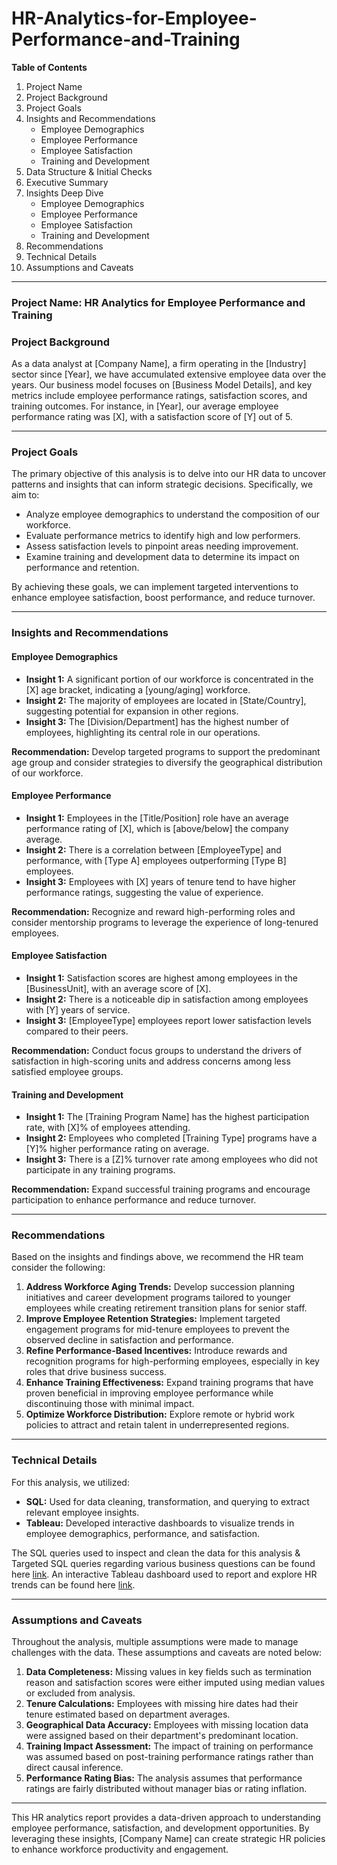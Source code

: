 # HR-Analytics-for-Employee-Performance-and-Training
**Table of Contents**

1. Project Name
2. Project Background
3. Project Goals
4. Insights and Recommendations
   - Employee Demographics
   - Employee Performance
   - Employee Satisfaction
   - Training and Development
5. Data Structure & Initial Checks
6. Executive Summary
7. Insights Deep Dive
   - Employee Demographics
   - Employee Performance
   - Employee Satisfaction
   - Training and Development
8. Recommendations
9. Technical Details
10. Assumptions and Caveats

---

### **Project Name: HR Analytics for Employee Performance and Training**

### **Project Background**

As a data analyst at [Company Name], a firm operating in the [Industry] sector since [Year], we have accumulated extensive employee data over the years. Our business model focuses on [Business Model Details], and key metrics include employee performance ratings, satisfaction scores, and training outcomes. For instance, in [Year], our average employee performance rating was [X], with a satisfaction score of [Y] out of 5.

---

### **Project Goals**

The primary objective of this analysis is to delve into our HR data to uncover patterns and insights that can inform strategic decisions. Specifically, we aim to:

- Analyze employee demographics to understand the composition of our workforce.
- Evaluate performance metrics to identify high and low performers.
- Assess satisfaction levels to pinpoint areas needing improvement.
- Examine training and development data to determine its impact on performance and retention.

By achieving these goals, we can implement targeted interventions to enhance employee satisfaction, boost performance, and reduce turnover.

---

### **Insights and Recommendations**

#### **Employee Demographics**

- **Insight 1:** A significant portion of our workforce is concentrated in the [X] age bracket, indicating a [young/aging] workforce.
- **Insight 2:** The majority of employees are located in [State/Country], suggesting potential for expansion in other regions.
- **Insight 3:** The [Division/Department] has the highest number of employees, highlighting its central role in our operations.

**Recommendation:** Develop targeted programs to support the predominant age group and consider strategies to diversify the geographical distribution of our workforce.

#### **Employee Performance**

- **Insight 1:** Employees in the [Title/Position] role have an average performance rating of [X], which is [above/below] the company average.
- **Insight 2:** There is a correlation between [EmployeeType] and performance, with [Type A] employees outperforming [Type B] employees.
- **Insight 3:** Employees with [X] years of tenure tend to have higher performance ratings, suggesting the value of experience.

**Recommendation:** Recognize and reward high-performing roles and consider mentorship programs to leverage the experience of long-tenured employees.

#### **Employee Satisfaction**

- **Insight 1:** Satisfaction scores are highest among employees in the [BusinessUnit], with an average score of [X].
- **Insight 2:** There is a noticeable dip in satisfaction among employees with [Y] years of service.
- **Insight 3:** [EmployeeType] employees report lower satisfaction levels compared to their peers.

**Recommendation:** Conduct focus groups to understand the drivers of satisfaction in high-scoring units and address concerns among less satisfied employee groups.

#### **Training and Development**

- **Insight 1:** The [Training Program Name] has the highest participation rate, with [X]% of employees attending.
- **Insight 2:** Employees who completed [Training Type] programs have a [Y]% higher performance rating on average.
- **Insight 3:** There is a [Z]% turnover rate among employees who did not participate in any training programs.

**Recommendation:** Expand successful training programs and encourage participation to enhance performance and reduce turnover.

---

### **Recommendations**

Based on the insights and findings above, we recommend the HR team consider the following:

1. **Address Workforce Aging Trends:** Develop succession planning initiatives and career development programs tailored to younger employees while creating retirement transition plans for senior staff.
2. **Improve Employee Retention Strategies:** Implement targeted engagement programs for mid-tenure employees to prevent the observed decline in satisfaction and performance.
3. **Refine Performance-Based Incentives:** Introduce rewards and recognition programs for high-performing employees, especially in key roles that drive business success.
4. **Enhance Training Effectiveness:** Expand training programs that have proven beneficial in improving employee performance while discontinuing those with minimal impact.
5. **Optimize Workforce Distribution:** Explore remote or hybrid work policies to attract and retain talent in underrepresented regions.

---

### **Technical Details**

For this analysis, we utilized:

- **SQL:** Used for data cleaning, transformation, and querying to extract relevant employee insights.
- **Tableau:** Developed interactive dashboards to visualize trends in employee demographics, performance, and satisfaction. 

The SQL queries used to inspect and clean the data for this analysis & Targeted SQL queries regarding various business questions can be found here [link]().
An interactive Tableau dashboard used to report and explore HR trends can be found here [link](https://public.tableau.com/app/profile/amr.salah6779/viz/training_17391989311920/TrainingDashboard#1).

---

### **Assumptions and Caveats**

Throughout the analysis, multiple assumptions were made to manage challenges with the data. These assumptions and caveats are noted below:

1. **Data Completeness:** Missing values in key fields such as termination reason and satisfaction scores were either imputed using median values or excluded from analysis.
2. **Tenure Calculations:** Employees with missing hire dates had their tenure estimated based on department averages.
3. **Geographical Data Accuracy:** Employees with missing location data were assigned based on their department's predominant location.
4. **Training Impact Assessment:** The impact of training on performance was assumed based on post-training performance ratings rather than direct causal inference.
5. **Performance Rating Bias:** The analysis assumes that performance ratings are fairly distributed without manager bias or rating inflation.

---

This HR analytics report provides a data-driven approach to understanding employee performance, satisfaction, and development opportunities. By leveraging these insights, [Company Name] can create strategic HR policies to enhance workforce productivity and engagement.

